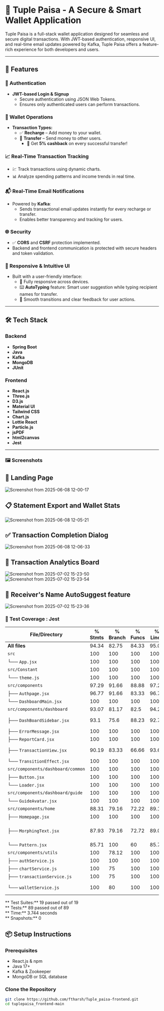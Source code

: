 # 💸 Tuple Paisa - A Secure & Smart Wallet Application

Tuple Paisa is a full-stack wallet application designed for seamless and secure digital transactions. With JWT-based authentication, responsive UI, and real-time email updates powered by Kafka, Tuple Paisa offers a feature-rich experience for both developers and users.

---

## 🚀 Features

### 🔐 Authentication
- **JWT-based Login & Signup**
  - Secure authentication using JSON Web Tokens.
  - Ensures only authenticated users can perform transactions.

### 💼 Wallet Operations
- **Transaction Types:**
  - ✅ **Recharge** – Add money to your wallet.
  - 🔁 **Transfer** – Send money to other users.
    - 🤑 Get **5% cashback** on every successful transfer!

### 📈 Real-Time Transaction Tracking
- 💹 Track transactions using dynamic charts.
- 📊 Analyze spending patterns and income trends in real time.

### 📬 Real-Time Email Notifications
- Powered by **Kafka**:
  - Sends transactional email updates instantly for every recharge or transfer.
  - Enables better transparency and tracking for users.

### 🌐 Security
- ✅ **CORS** and **CSRF** protection implemented.
- Backend and frontend communication is protected with secure headers and token validation.

### 📱 Responsive & Intuitive UI
- Built with a user-friendly interface:
  - 📱 Fully responsive across devices.
  - ⌨️ **AutoTyping** feature: Smart user suggestion while typing recipient names for transfer.
  - 🚀 Smooth transitions and clear feedback for user actions.

---

## 🛠️ Tech Stack

### Backend
- **Spring Boot**
- **Java**
- **Kafka**
- **MongoDB**
- **JUnit**

### Frontend
- **React.js**
- **Three.js**
- **D3.js**
- **Material UI**
- **Tailwind CSS**
- **Chart.js**
- **Lottie React**
- **Particle.js**
- **jsPDF**
- **html2canvas**
- **Jest**

---
### 🖼️ Screenshots
## 🏁 Landing Page
![Screenshot from 2025-06-08 12-00-17](https://github.com/user-attachments/assets/65efdf0c-5f2f-433b-bf06-7d5f263a1032)
## 📋 Statement Export and Wallet Stats
![Screenshot from 2025-06-08 12-05-21](https://github.com/user-attachments/assets/5c8efce3-4f81-4078-8edc-ad8503cb40dc)
## ✅ Transaction Completion Dialog
![Screenshot from 2025-06-08 12-06-33](https://github.com/user-attachments/assets/26571a5f-2999-4acc-b0f1-c15d880f8ceb)
## 🔧 Transaction Analytics Board
![Screenshot from 2025-07-02 15-23-50](https://github.com/user-attachments/assets/94b2eaee-d645-42a7-9c21-7c3602461a9b)
![Screenshot from 2025-07-02 15-23-54](https://github.com/user-attachments/assets/4540c73e-07a7-4199-8150-a1006976e5ab)
## 📝 Receiver's Name AutoSuggest feature
![Screenshot from 2025-07-02 15-23-36](https://github.com/user-attachments/assets/0ecd1c8a-b5fb-4b33-ab4d-772acb37f4a8)
### 🧪 Test Coverage : Jest

| File/Directory                         | % Stmts | % Branch | % Funcs | % Lines | Uncovered Line(s)             |
|---------------------------------------|---------|----------|---------|---------|-------------------------------|
| **All files**                         | 94.34   | 82.75    | 84.33   | 95.01   | -                             |
| `src`                                 | 100     | 100      | 100     | 100     | -                             |
| └── `App.jsx`                         | 100     | 100      | 100     | 100     | -                             |
| `src/Constant`                        | 100     | 100      | 100     | 100     | -                             |
| └── `theme.js`                        | 100     | 100      | 100     | 100     | -                             |
| `src/components`                      | 97.29   | 91.66    | 88.88   | 97.22   | -                             |
| ├── `Authpage.jsx`                    | 96.77   | 91.66    | 83.33   | 96.77   | Line 157                      |
| └── `DashboardMain.jsx`              | 100     | 100      | 100     | 100     | -                             |
| `src/components/dashboard`           | 93.07   | 81.17    | 82.5    | 94.21   | -                             |
| ├── `DashBoardSidebar.jsx`           | 93.1    | 75.6     | 88.23   | 92.72   | Lines 87-90, 230              |
| ├── `ErrorMessage.jsx`               | 100     | 100      | 100     | 100     | -                             |
| ├── `ReportCard.jsx`                 | 100     | 100      | 100     | 100     | -                             |
| ├── `TransactionView.jsx`           | 90.19   | 83.33    | 66.66   | 93.61   | Lines 161, 272–280            |
| └── `TransitionEffect.jsx`           | 100     | 100      | 100     | 100     | -                             |
| `src/components/dashboard/common`    | 100     | 100      | 100     | 100     | -                             |
| ├── `Button.jsx`                     | 100     | 100      | 100     | 100     | -                             |
| └── `Loader.jsx`                     | 100     | 100      | 100     | 100     | -                             |
| `src/components/dashboard/guide`     | 100     | 100      | 100     | 100     | -                             |
| └── `GuideAvatar.jsx`               | 100     | 100      | 100     | 100     | -                             |
| `src/components/home`                | 88.31   | 79.16    | 72.22   | 89.18   | -                             |
| ├── `Homepage.jsx`                   | 100     | 100      | 100     | 100     | -                             |
| ├── `MorphingText.jsx`               | 87.93   | 79.16    | 72.72   | 89.09   | Lines 38, 53–54, 73–74, 78    |
| └── `Pattern.jsx`                    | 85.71   | 100      | 60      | 85.71   | Lines 9, 21                   |
| `src/components/utils`               | 100     | 78.12    | 100     | 100     | -                             |
| ├── `authService.js`                 | 100     | 100      | 100     | 100     | -                             |
| ├── `chartService.js`                | 100     | 75       | 100     | 100     | Line 19                       |
| ├── `transactionService.js`         | 100     | 75       | 100     | 100     | Line 11                       |
| └── `walletService.js`              | 100     | 80       | 100     | 100     | Lines 24–25, 51, 77           |

** Test Suites:** 19 passed out of 19  
** Tests:** 89 passed out of 89  
** Time:** 3.744 seconds  
** Snapshots:** 0



## 📦 Setup Instructions

### Prerequisites
- React.js & npm
- Java 17+
- Kafka & Zookeeper
- MongoDB or SQL database


### Clone the Repository
```bash
git clone https://github.com/ftharsh/Tuple_paisa-frontend.git
cd tuplepaisa_frontend-main
